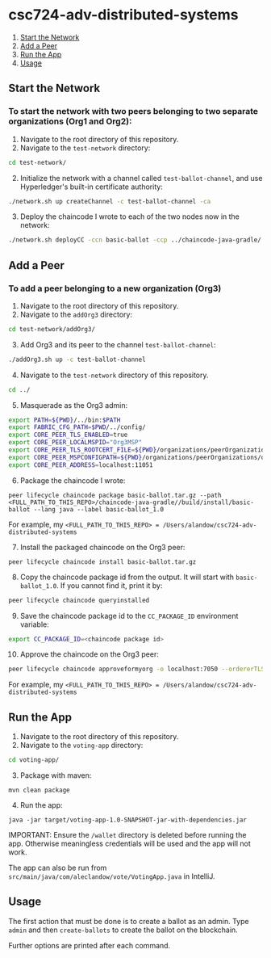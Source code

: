 # csc724-adv-distributed-systems

1. [Start the Network](#start-the-network)
2. [Add a Peer](#add-a-peer)
3. [Run the App](#run-the-app)
4. [Usage](#usage)

## Start the Network
### To start the network with two peers belonging to two separate organizations (Org1 and Org2):

1. Navigate to the root directory of this repository.
2. Navigate to the `test-network` directory:
```bash
cd test-network/
```
2. Initialize the network with a channel called `test-ballot-channel`, and use Hyperledger's built-in certificate authority:
```bash
./network.sh up createChannel -c test-ballot-channel -ca
```
3. Deploy the chaincode I wrote to each of the two nodes now in the network:
```bash
./network.sh deployCC -ccn basic-ballot -ccp ../chaincode-java-gradle/ -ccl java
```

## Add a Peer
### To add a peer belonging to a new organization (Org3)
1. Navigate to the root directory of this repository.
2. Navigate to the `addOrg3` directory:
```bash
cd test-network/addOrg3/
```
3. Add Org3 and its peer to the channel `test-ballot-channel`:
```bash
./addOrg3.sh up -c test-ballot-channel
```
4. Navigate to the `test-network` directory of this repository.
```bash
cd ../
```
5. Masquerade as the Org3 admin:
```bash
export PATH=${PWD}/../bin:$PATH
export FABRIC_CFG_PATH=$PWD/../config/
export CORE_PEER_TLS_ENABLED=true
export CORE_PEER_LOCALMSPID="Org3MSP"
export CORE_PEER_TLS_ROOTCERT_FILE=${PWD}/organizations/peerOrganizations/org3.example.com/peers/peer0.org3.example.com/tls/ca.crt
export CORE_PEER_MSPCONFIGPATH=${PWD}/organizations/peerOrganizations/org3.example.com/users/Admin@org3.example.com/msp
export CORE_PEER_ADDRESS=localhost:11051
```
6. Package the chaincode I wrote:
```
peer lifecycle chaincode package basic-ballot.tar.gz --path <FULL_PATH_TO_THIS_REPO>/chaincode-java-gradle//build/install/basic-ballot --lang java --label basic-ballot_1.0
```
For example, my `<FULL_PATH_TO_THIS_REPO> = /Users/alandow/csc724-adv-distributed-systems`

7. Install the packaged chaincode on the Org3 peer:
```
peer lifecycle chaincode install basic-ballot.tar.gz
```
8. Copy the chaincode package id from the output. It will start with `basic-ballot_1.0`. If you cannot find it, print it by:
```bash
peer lifecycle chaincode queryinstalled
```
9. Save the chaincode package id to the `CC_PACKAGE_ID` environment variable:
```bash
export CC_PACKAGE_ID=<chaincode package id>
```
10. Approve the chaincode on the Org3 peer:
```bash
peer lifecycle chaincode approveformyorg -o localhost:7050 --ordererTLSHostnameOverride orderer.example.com --tls --cafile <FULL_PATH_TO_THIS_REPO>/test-network/organizations/ordererOrganizations/example.com/orderers/orderer.example.com/msp/tlscacerts/tlsca.example.com-cert.pem --channelID test-ballot-channel --name basic-ballot --version 1.0 --package-id $CC_PACKAGE_ID --sequence 1
```

For example, my `<FULL_PATH_TO_THIS_REPO> = /Users/alandow/csc724-adv-distributed-systems`

## Run the App
1. Navigate to the root directory of this repository.
2. Navigate to the `voting-app` directory:
```bash
cd voting-app/
```
3. Package with maven:
```
mvn clean package
```
4. Run the app:
```
java -jar target/voting-app-1.0-SNAPSHOT-jar-with-dependencies.jar
```
IMPORTANT: Ensure the `/wallet` directory is deleted before running the app. Otherwise meaningless credentials will be used and the app will not work.

The app can also be run from `src/main/java/com/aleclandow/vote/VotingApp.java` in IntelliJ.

## Usage
The first action that must be done is to create a ballot as an admin. Type `admin` and then `create-ballots` to create the ballot on the blockchain.

Further options are printed after each command.
